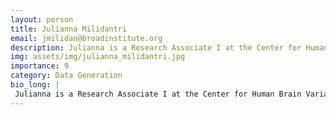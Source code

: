 ```yaml
---
layout: person
title: Julianna Milidantri
email: jmilidan@broadinstitute.org
description: Julianna is a Research Associate I at the Center for Human Brain Variation. While earning her bachelor's degree from Northeastern University, she engaged in a variety of academic and industry ...
img: assets/img/julianna_milidantri.jpg
importance: 9
category: Data Generation
bio_long: |
 Julianna is a Research Associate I at the Center for Human Brain Variation. While earning her bachelor's degree from Northeastern University, she engaged in a variety of academic and industry research endeavors; these included skeletal stem cell development, high-throughput molecular biology for antibody discovery, and bio-distribution studies for antibodies engineered to cross the blood-brain barrier. The latter experience spurred her continuing interest in neurobiology.
---
```

